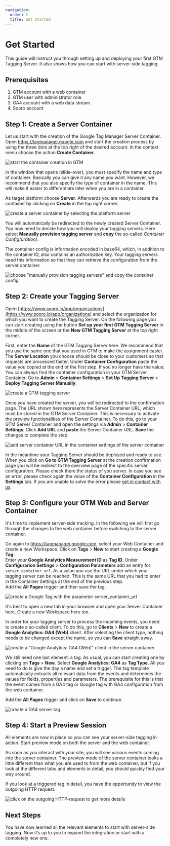 ```yaml
---
navigation:
  order: 2
  title: Get Started
---
```


# Get Started

This guide will instruct you through setting up and deploying your first GTM Tagging Server. It also shows how you can start with server-side tagging.

## Prerequisites

1. GTM account with a web container
2. GTM user with administrator role
3. GA4 account with a web data stream
4. Sooro account

## Step 1: Create a Server Container

Let us start with the creation of the Google Tag Manager Server Container. Open https://tagmanager.google.com and start the creation process by using the three dots at the top right of the desired account. In the context menu choose the action **Create Container**.

![start the container creation in GTM](/assets/images/gtm-tagging-server-hosting/get-started/open-container-creation-dialog.webp)

In the window that opens (slide-over), you must specify the name and type of container. Basically you can give it any name you want. However, we recommend that you also specify the type of container in the name. This will make it easier to differentiate later when you are in a container.

As target platform choose **Server**. Afterwards you are ready to create the container by clicking on **Create** in the top right corner.

![create a server container by selecting the platform server](/assets/images/gtm-tagging-server-hosting/get-started/create-gtm-server-container.webp)

You will automatically be redirected to the newly created Server Container. You now need to decide how you will deploy your tagging servers. Here select **Manually provision tagging server** and **copy** the so-called _Container Config(uration)_.

The container config is information encoded in base64, which, in addition to the container ID, also contains an authorization key. Your tagging servers need this information so that they can retrieve the configuration from the server container.

![choose "manually provision tagging servers" and copy the container config](/assets/images/gtm-tagging-server-hosting/get-started/provision-of-tagging-servers.webp)

## Step 2: Create your Tagging Server

Open [https://www.sooro.io/app/organizations](https://www.sooro.io/app/organizations) and select the organization for which you want to create the Tagging Server. On the following page you can start creating using the button **Set up your first GTM Tagging Server** in the middle of the screen or the **New GTM Tagging Server** at the top right corner.

First, enter the **Name** of the GTM Tagging Server here. We recommend that you use the same one that you used in GTM to make the assignment easier. The **Server Location** you choose should be close to your customers so that requests are processed faster. Under **Container Configuration** paste the value you copied at the end of the first step. If you no longer have the value: You can always find the container configuration in your GTM Server Container. Go to **Admin** > **Container Settings** > **Set Up Tagging Server** > **Deploy Tagging Server Manually**.

![create a GTM tagging server](/assets/images/gtm-tagging-server-hosting/get-started/create-gtm-tagging-server.webp)

Once you have created the server, you will be redirected to the confirmation page. The URL shown here represents the Server Container URL, which must be stored in the GTM Server Container. This is necessary to activate the preview functionalities of the Server Container. To do this, go to your GTM Server Container and open the settings via **Admin** > **Container Settings**. Click **Add URL** and **paste** the Server Container URL. **Save** the changes to complete the step.

![add server container URL in the container settings of the server container](/assets/images/gtm-tagging-server-hosting/get-started/add-tagging-server-url.webp)

In the meantime your Tagging Server should be deployed and ready to use. When you click on **Go to GTM Tagging Server** at the creation confirmation page you will be redirect to the overview page of the specific server configuration. Please check there the status of you server. In case you see an error, please check again the value of the **Container Configuration** in the **Settings** tab. If you are unable to solve the error please [get in contact with us](mailto:support@sooro.io?subject=Configuration%20Error%20-%20GTM%20Tagging%20Server%20Hosting).

## Step 3: Configure your GTM Web and Server Container

It's time to implement server-side tracking. In the following we will first go through the changes to the web container before switching to the server container.

Go again to https://tagmanager.google.com, select your Web Container and create a new Workspace. Click on **Tags** > **New** to start creating a **Google Tag**.  
Enter your **Google Analytics Measurement ID** as **Tag ID**. Under **Configurarion Settings** > **Configuration Parameters** add an entry for `server_container_url`. As a value you use the URL under which your tagging server can be reached. This is the same URL that you had to enter in the Container Settings at the end of the previous step.  
Add the **All Pages** trigger and then save the tag.

![create a Google Tag with the parameter server_container_url](/assets/images/gtm-tagging-server-hosting/get-started/create-google-tag.webp)

It's best to open a new tab in your browser and open your Server Container here. Create a new Workspace here too.

In order for your tagging server to process the incoming events, you need to create a so-called client. To do this, go to **Clients** > **New** to create a **Google Analytics: GA4 (Web)** client. After selecting the client type, nothing needs to be changed except the name, so you can **Save** straight away.

![create a "Google Analytics: GA4 (Web)" client in the server container](/assets/images/gtm-tagging-server-hosting/get-started/create-google-analytics-4-client.webp)

We still need one last element: a tag. As usual, you can start creating one by clicking on **Tags** > **New**. Select **Google Analytics: GA4** as **Tag Type**. All you need to do is give the day a name and set a trigger. The tag template automatically extracts all relevant data from the events and determines the values for fields, properties and parameters. The prerequisite for this is that the event comes from a GA4 tag or Google tag with GA4 configuration from the web container.

Add the **All Pages** trigger and click on **Save** to continue.

![create a GA4 server tag](/assets/images/gtm-tagging-server-hosting/get-started/create-google-analytics-4-page-view-at-server-side.webp)

## Step 4: Start a Preview Session

All elements are now in place so you can see your server-side tagging in action. Start preview mode on both the server and the web container.

As soon as you interact with your site, you will see various events coming into the server container. The preview mode of the server container looks a little different than what you are used to from the web container, but if you look at the different tabs and elements in detail, you should quickly find your way around.

If you look at a triggered tag in detail, you have the opportunity to view the outgoing HTTP request.

![click on the outgoing HTTP-request to get more details](/assets/images/gtm-tagging-server-hosting/get-started/preview-mode-of-server-container.webp)

## Next Steps

You have now learned all the relevant elements to start with server-side tagging. Now it’s up to you to expand the integration or start with a completely new one.
